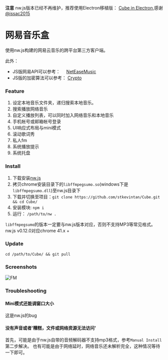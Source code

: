 **注意** nw.js版本已经不再维护，推荐使用Electron移植版： [Cube in Electron](https://github.com/issac2015/Cube-In-Electron),感谢[@issac2015](https://github.com/issac2015)  

# 网易音乐盒 
使用nw.js构建的网易云音乐的跨平台第三方客户端。    


此外：
- JS版网易API可以参考：     [NetEaseMusic](https://github.com/stkevintan/Cube/blob/master/src/model/NetEaseMusic.js)
- JS版的加密算法可以参考：   [Crypto](https://github.com/stkevintan/Cube/blob/master/src/model/Crypto.js)

### Feature  
1. 设定本地音乐文件夹，递归搜索本地音乐。  
2. 搜索播放网络音乐  
3. 自定义播放列表，可以同时加入网络音乐和本地音乐  
4. 手机帐号或邮箱帐号登录  
5. UI响应式布局与mini模式    
6. 滚动歌词秀    
7. 私人fm  
8. 系统播放提示  
9. 系统托盘    


### Install  
1. 下载安装[nw.js](https://github.com/nwjs/nw.js)
2. 拷贝chrome安装目录下的`libffmpegsumo.so`(windows下是`libffmpegsumo.dll`)至nw.js目录下  
3. 下载并切换至项目：`git clone https://github.com/stkevintan/Cube.git && cd Cube/`  
4. 安装模块: `npm i`
5. 运行： `/path/to/nw .`   

`libffmpegsumo`的版本一定要与nw.js版本对应，否则不支持MP3等常见格式。nw.js v0.12.0对应chrome 41.x +

### Update  
`cd /path/to/Cube/ && git pull`  

### Screenshots  
![FM](https://raw.githubusercontent.com/stkevintan/Cube/master/snapshot/fm.png)  


### Troubleshooting

#### Mini模式还能调窗口大小
这是nw.js的bug

#### 没有声音或者'糟糕，文件或网络资源无法访问'
首先，可能是由于nw.js自带的音频解码器不支持mp3格式，参考`Manual Install`第二步解决。
也有可能是由于网络延时，网络音乐还未解析完全，这种情况等待一下即可。

